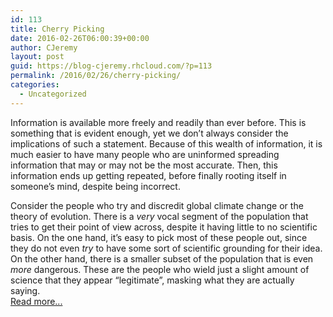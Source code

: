 ```yaml
---
id: 113
title: Cherry Picking
date: 2016-02-26T06:00:39+00:00
author: CJeremy
layout: post
guid: https://blog-cjeremy.rhcloud.com/?p=113
permalink: /2016/02/26/cherry-picking/
categories:
  - Uncategorized
---
```

Information is available more freely and readily than ever before. This is something that is evident enough, yet we don’t always consider the implications of such a statement. Because of this wealth of information, it is much easier to have many people who are uninformed spreading information that may or may not be the most accurate. Then, this information ends up getting repeated, before finally rooting itself in someone’s mind, despite being incorrect.

Consider the people who try and discredit global climate change or the theory of evolution. There is a _very_ vocal segment of the population that tries to get their point of view across, despite it having little to no scientific basis. On the one hand, it’s easy to pick most of these people out, since they do not even _try_ to have some sort of scientific grounding for their idea. On the other hand, there is a smaller subset of the population that is even _more_ dangerous. These are the people who wield just a slight amount of science that they appear “legitimate”, masking what they are actually saying. <span class="post-teaser-more">&nbsp;<br /><a href="http://blog-cjeremy.rhcloud.com/2016/02/26/cherry-picking/" title="Permanent Link: Cherry Picking" rel="bookmark">Read more...</br></span></p>